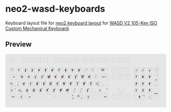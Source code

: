 # neo2-wasd-keyboards
Keyboard layout file for [neo2 keyboard layout](https://www.neo-layout.org) for [WASD V2 105-Key ISO Custom Mechanical Keyboard](http://www.wasdkeyboards.com/index.php/products/mechanical-keyboard/wasd-v2-105-key-iso-custom-mechanical-keyboard.html).

## Preview
![Keybord Layout](wasd-inkscape-105.svg)
